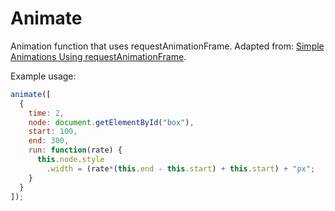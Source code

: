 Animate
=======

Animation function that uses requestAnimationFrame. Adapted from: [Simple Animations Using requestAnimationFrame][1].

Example usage: 

```JavaScript
animate([
  {
    time: 2,
    node: document.getElementById("box"),
    start: 100,
    end: 300,
    run: function(rate) {
      this.node.style
        .width = (rate*(this.end - this.start) + this.start) + "px";
    }
  }
]);
```
[1]:http://www.sitepoint.com/simple-animations-using-requestanimationframe/
